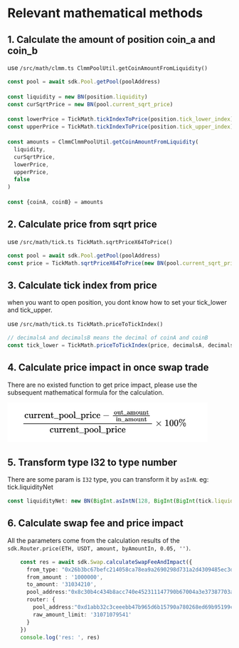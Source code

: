 # Relevant mathematical methods

## 1. Calculate the amount of position coin_a and coin_b

use `/src/math/clmm.ts ClmmPoolUtil.getCoinAmountFromLiquidity()`

```ts
const pool = await sdk.Pool.getPool(poolAddress)

const liquidity = new BN(position.liquidity)
const curSqrtPrice = new BN(pool.current_sqrt_price)

const lowerPrice = TickMath.tickIndexToPrice(position.tick_lower_index)
const upperPrice = TickMath.tickIndexToPrice(position.tick_upper_index)

const amounts = ClmmClmmPoolUtil.getCoinAmountFromLiquidity(
  liquidity,
  curSqrtPrice,
  lowerPrice,
  upperPrice,
  false
)

const {coinA, coinB} = amounts
```

## 2. Calculate price from sqrt price

use `/src/math/tick.ts TickMath.sqrtPriceX64ToPrice()`

```ts
const pool = await sdk.Pool.getPool(poolAddress)
const price = TickMath.sqrtPriceX64ToPrice(new BN(pool.current_sqrt_price))
```

## 3. Calculate tick index from price

when you want to open position, you dont know how to set your tick_lower and tick_upper.

use `/src/math/tick.ts TickMath.priceToTickIndex()`

```ts
// decimalsA and decimalsB means the decimal of coinA and coinB
const tick_lower = TickMath.priceToTickIndex(price, decimalsA, decimalsB)
```

## 4. Calculate price impact in once swap trade

There are no existed function to get price impact, please use the subsequent mathematical formula for the calculation.

<img src="./priceimpact.png" width="450" />

## 5. Transform type I32 to type number

There are some param is `I32` type, you can transform it by `asInN`. eg: tick.liquidityNet

```ts
const liquidityNet: new BN(BigInt.asIntN(128, BigInt(BigInt(tick.liquidityNet.toString()))).toString()),
```

## 6. Calculate swap fee and price impact

All the parameters come from the calculation results of the `sdk.Router.price(ETH, USDT, amount, byAmountIn, 0.05, '')`.

```ts
    const res = await sdk.Swap.calculateSwapFeeAndImpact({
      from_type: "0x26b3bc67befc214058ca78ea9a2690298d731a2d4309485ec3d40198063c4abc::usdt::USDT",
      from_amount : '1000000',
      to_amount: '31034210',
      pool_address:"0x8c30b4c434b8acc740e452311147790b67004a3e37387703afe5aa5c9c6a5e3a",
      router: {
        pool_address:"0xd1abb32c3ceeebb47b965d6b15790a780268ed69b95199cec3f7edc5b071dd4c",
        raw_amount_limit: '31071079541'
      }
    })
    console.log('res: ', res)
```
